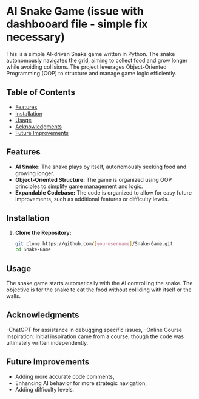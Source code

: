 # AI Snake Game (issue with dashbooard file - simple fix necessary)

This is a simple AI-driven Snake game written in Python. 
The snake autonomously navigates the grid, aiming to collect food and grow longer while avoiding collisions.
The project leverages Object-Oriented Programming (OOP) to structure and manage game logic efficiently.

## Table of Contents
- [Features](#features)
- [Installation](#installation)
- [Usage](#usage)
- [Acknowledgments](#acknowledgments)
- [Future Improvements](#future-improvements)

## Features
- **AI Snake:** The snake plays by itself, autonomously seeking food and growing longer.
- **Object-Oriented Structure:** The game is organized using OOP principles to simplify game management and logic.
- **Expandable Codebase:** The code is organized to allow for easy future improvements, such as additional features or difficulty levels.

## Installation
1. **Clone the Repository:**
   ```bash
   git clone https://github.com/[yourusername]/Snake-Game.git
   cd Snake-Game

## Usage
The snake game starts automatically with the AI controlling the snake. The objective is for the snake to eat the food without colliding with itself or the walls.

## Acknowledgments
-ChatGPT for assistance in debugging specific issues,
-Online Course Inspiration: Initial inspiration came from a course, though the code was ultimately written independently.

## Future Improvements
- Adding more accurate code comments,
- Enhancing AI behavior for more strategic navigation,
- Adding difficulty levels.
